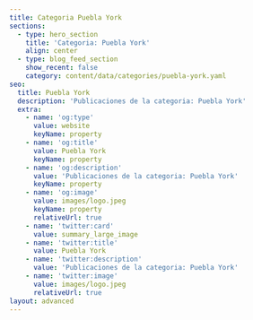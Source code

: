 ```yaml
---
title: Categoria Puebla York
sections:
  - type: hero_section
    title: 'Categoria: Puebla York'
    align: center
  - type: blog_feed_section
    show_recent: false
    category: content/data/categories/puebla-york.yaml
seo:
  title: Puebla York
  description: 'Publicaciones de la categoria: Puebla York'
  extra:
    - name: 'og:type'
      value: website
      keyName: property
    - name: 'og:title'
      value: Puebla York
      keyName: property
    - name: 'og:description'
      value: 'Publicaciones de la categoria: Puebla York'
      keyName: property
    - name: 'og:image'
      value: images/logo.jpeg
      keyName: property
      relativeUrl: true
    - name: 'twitter:card'
      value: summary_large_image
    - name: 'twitter:title'
      value: Puebla York
    - name: 'twitter:description'
      value: 'Publicaciones de la categoria: Puebla York'
    - name: 'twitter:image'
      value: images/logo.jpeg
      relativeUrl: true
layout: advanced
---
```

